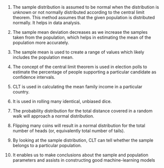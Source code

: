 1. The sample distribution is assumed to be normal when the distribution is unknown or not normally distributed according to the central limit theorem. This method assumes that the given population is distributed normally. It helps in data analysis.

2. The sample mean deviation decreases as we increase the samples taken from the population, which helps in estimating the mean of the population more accurately.

3. The sample mean is used to create a range of values which likely includes the population mean.

4. The concept of the central limit theorem is used in election polls to estimate the percentage of people supporting a particular candidate as confidence intervals.

5. CLT is used in calculating the mean family income in a particular country.

6. It is used in rolling many identical, unbiased dice.

7. The probability distribution for the total distance covered in a random walk will approach a normal distribution.

8. Flipping many coins will result in a normal distribution for the total number of heads (or, equivalently total number of tails).

9. By looking at the sample distribution, CLT can tell whether the sample belongs to a particular population.

10. It enables us to make conclusions about the sample and population parameters and assists in constructing good machine-learning models
